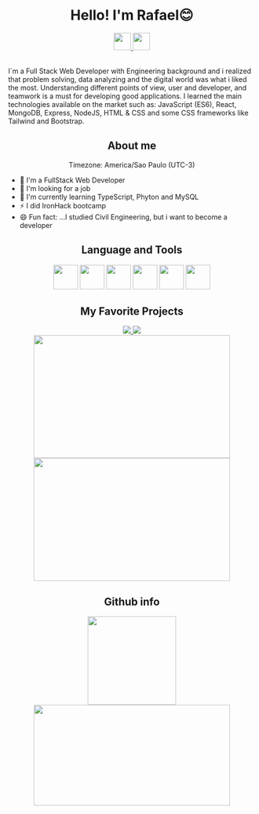  <h1 align="center">Hello! I'm Rafael😊</h1>
 <div align="center">
  <a href="https://www.linkedin.com/in/rafael-gilberto/">
   <img src="https://img.shields.io/badge/LinkedIn-0077B5?style=for-the-badge&logo=linkedin&logoColor=white" height="35rem" />
  </a>
  <a href="mailto:rgrl516@gmail.com">
   <img src="https://img.shields.io/badge/Gmail-D14836?style=for-the-badge&logo=gmail&logoColor=white" height="35rem" /> 
  </a>
 </div>
 <br />
 <p>I`m a Full Stack Web Developer with Engineering background and i realized that problem solving, data analyzing and the digital world was what i liked the most. Understanding different points of view, user and developer, and teamwork is a must for developing good applications. I learned the main technologies available on the market such as: JavaScript (ES6), React, MongoDB, Express, NodeJS, HTML & CSS and some CSS frameworks like Tailwind and Bootstrap.</p>
  
 <h2 align="center">About me</h2>
 <p align="center">Timezone: America/Sao Paulo (UTC-3) </p>
 <ul>
  <li>💼 I'm a FullStack Web Developer </li>
  <li>🤔 I'm looking for a job </li>
  <li>💪 I'm currently learning TypeScript, Phyton and MySQL</li>
  <li>⚡ I did IronHack bootcamp</li>  
  <li>😄 Fun fact: ...I studied Civil Engineering, but i want to become a developer</li>
 </ul>
 <h2 align="center">Language and Tools</h2>
 <div align="center">
  <img src="https://cdn.jsdelivr.net/gh/devicons/devicon/icons/javascript/javascript-original.svg" height="50rem"/>  
  <img src="https://cdn.jsdelivr.net/gh/devicons/devicon/icons/html5/html5-plain-wordmark.svg" height="50rem" /> 
  <img src="https://cdn.jsdelivr.net/gh/devicons/devicon/icons/css3/css3-plain-wordmark.svg" height="50rem" /> 
  <img src="https://cdn.jsdelivr.net/gh/devicons/devicon/icons/mongodb/mongodb-plain-wordmark.svg" height="50rem" />   
  <img src="https://cdn.jsdelivr.net/gh/devicons/devicon/icons/react/react-original-wordmark.svg" height="50rem" />               <img src="https://cdn.jsdelivr.net/gh/devicons/devicon/icons/git/git-plain-wordmark.svg" height="50rem" />
           
 </div>
 <h2 align="center">My Favorite Projects</h2>
 <div align="center">
  
  <div>
   <div>    
    <a href="https://github.com/RafaelGilberto/recipesapp" height="150rem"/>
     <img src="https://github-readme-stats.vercel.app/api/pin/?username=RafaelGilberto&repo=recipesapp&theme=dracula"/>
    </a>
    <a href="https://github.com/nikolasMendes/NARANI-front-end" height="150rem"/>
     <img src="https://github-readme-stats.vercel.app/api/pin/?username=nikolasMendes&repo=NARANI-front-end&theme=dracula"/>
    </a>
   </div>
   <div>
    <img src="https://i.imgur.com/BKRzvHI.png" height="250rem" width="400rem"/>
    <img src= "https://i.imgur.com/WnSFI8S.png" height="250rem" width="400rem"/>    
   </div>
 </div>
 
 <h2 align="center">Github info</h2>
 <div align="center">
  <img src="https://github-readme-stats.vercel.app/api?username=RafaelGilberto&show_icons=true&theme=dracula" height="180rem"/>
  <img src="https://github-readme-stats.vercel.app/api/top-langs/?username=RafaelGilberto&hide_progress=true&theme=dracula" height="205rem" width="400rem"/>
 
 </div>
        
  


<!--
**RafaelGilberto/RafaelGilberto** is a ✨ _special_ ✨ repository because its `README.md` (this file) appears on your GitHub profile.

Here are some ideas to get you started:

- 🔭 I’m currently working on ...
- 🌱 I’m currently learning phyton
- 👯 I’m looking to collaborate on ...
- 🤔 I’m looking for help with ...
- 💬 Ask me about ...
- 📫 How to reach me: ...
- 😄 Pronouns: ...
- ⚡ Fun fact: ...
-->
